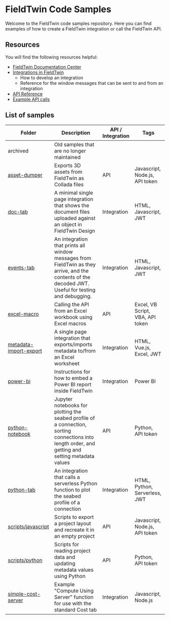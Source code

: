 # FieldTwin Code Samples

Welcome to the FieldTwin code samples repository. Here you can find examples of how to
create a FieldTwin integration or call the FieldTwin API.

## Resources

You will find the following resources helpful:

* [FieldTwin Documentation Center](https://docs.fieldtwin.com/)
* [Integrations in FieldTwin](./INTEGRATIONS.md)
  * How to develop an integration
  * Reference for the window messages that can be sent to and from an integration
* [API Reference](https://api.fieldtwin.com/)
* [Example API calls](./HOWTO.md)

## List of samples

| Folder | Description | API / Integration | Tags
---------|-------------|-------------------|-----------
| archived | Old samples that are no longer maintained | | 
| [asset-dumper](./asset-dumper/) | Exports 3D assets from FieldTwin as Collada files | API | Javascript, Node.js, API token
| [doc-tab](./doc-tab/) | A minimal single page integration that shows the document files uploaded against an object in FieldTwin Design | Integration | HTML, Javascript, JWT
| [events-tab](./events-tab/) | An integration that prints all window messages from FieldTwin as they arrive, and the contents of the decoded JWT. Useful for testing and debugging. | Integration | HTML, Javascript, JWT
| [excel-macro](./excel-macro/) | Calling the API from an Excel workbook using Excel macros | API | Excel, VB Script, VBA, API token
| [metadata-import-export](./metadata-import-export/) | A single page integration that exports/imports metadata to/from an Excel worksheet | Integration | HTML, Vue.js, Excel, JWT
| [power-bi](./power-bi/) | Instructions for how to embed a Power BI report inside FieldTwin | Integration | Power BI
| [python-notebook](./python-notebook/) | Jupyter notebooks for plotting the seabed profile of a connection, sorting connections into length order, and getting and setting metadata values | API | Python, API token
| [python-tab](./python-tab/) | An integration that calls a serverless Python function to plot the seabed profile of a connection | Integration | HTML, Python, Serverless, JWT
| [scripts/javascript](./scripts/javascript/) | Scripts to export a project layout and recreate it in an empty project | API | Javascript, Node.js, API token
| [scripts/python](./scripts/python/) | Scripts for reading project data and updating metadata values using Python | API | Python, API token
| [simple-cost-server](./simple-cost-server/) | Example "Compute Using Server" function for use with the standard Cost tab | Integration | Javascript, Node.js
